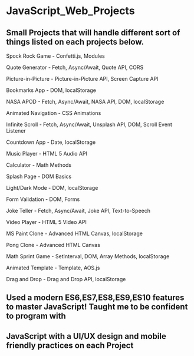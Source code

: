 # JavaScript_Web_Projects

## Small Projects that will handle different sort of things listed on each projects below.

Spock Rock Game - Confetti.js, Modules

Quote Generator - Fetch, Async/Await, Quote API, CORS

Picture-in-Picture - Picture-in-Picture API, Screen Capture API

Bookmarks App - DOM, localStorage

NASA APOD - Fetch, Async/Await, NASA API, DOM, localStorage

Animated Navigation - CSS Animations

Infinite Scroll - Fetch, Async/Await, Unsplash API, DOM, Scroll Event Listener

Countdown App - Date, localStorage

Music Player - HTML 5 Audio API

Calculator - Math Methods

Splash Page - DOM Basics

Light/Dark Mode - DOM, localStorage

Form Validation - DOM, Forms

Joke Teller - Fetch, Async/Await, Joke API, Text-to-Speech

Video Player - HTML 5 Video API

MS Paint Clone - Advanced HTML Canvas, localStorage

Pong Clone - Advanced HTML Canvas

Math Sprint Game - SetInterval, DOM, Array Methods, localStorage

Animated Template - Template, AOS.js

Drag and Drop - Drag and Drop API, localStorage

## Used a modern ES6,ES7,ES8,ES9,ES10 features to master JavaScript! Taught me to be confident to program with 
## JavaScript with a UI/UX design and mobile friendly practices on each Project
